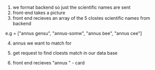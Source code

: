 1) we format backend so just the scientific names are sent
2) front-end takes a picture 
3) front end recieves an array of the 5 clostes scientific names from backend

e.g = ["annus gensu", "annus-somw", "annus bee", "annus cee"]

4) annus we want to match for


5) get request to find cloests match in our data base

6) front end recieves "annus " - card 

